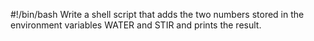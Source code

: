 #!/bin/bash
Write a shell script that adds the two numbers stored in the environment variables WATER and STIR and prints the result.
